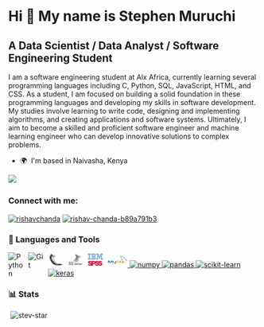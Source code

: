 Hi 👋 My name is Stephen Muruchi
================================

A Data Scientist / Data Analyst / Software Engineering Student
--------------------------------------------------------------

I am a software engineering student at Alx Africa, currently learning several programming languages including C, Python, SQL, JavaScript, HTML, and CSS. As a student, I am focused on building a solid foundation in these programming languages and developing my skills in software development. My studies involve learning to write code, designing and implementing algorithms, and creating applications and software systems. Ultimately, I aim to become a skilled and proficient software engineer and machine learning engineer who can develop innovative solutions to complex problems.

* 🌍  I'm based in Naivasha, Kenya

<!--
**stev-star/stev-star** is a ✨ _special_ ✨ repository because its `README.md` (this file) appears on your GitHub profile.


- 🌱 I’m currently learning **Data Science**

- 💬 Ask me about **Data Analysis, Power Bi, SQL**

- 📫 How to reach me **muruchistephen8@gmail.com**

- ⚡ Fun fact **I am Funny**

<!-- Markdown approach -->
![](https://images.unsplash.com/photo-1511914265872-c40672604a80?ixlib=rb-1.2.1&ixid=MnwxMjA3fDB8MHxwaG90by1wYWdlfHx8fGVufDB8fHx8&auto=format&fit=crop&w=1074&q=80)

<h3 align="left">Connect with me:</h3>
<p align="left">
<a href="https://twitter.com/Stephen_muruchi" target="blank"><img align="center" src="https://raw.githubusercontent.com/rahuldkjain/github-profile-readme-generator/master/src/images/icons/Social/twitter.svg" alt="rishavchanda" height="30" width="40" /></a>
<a href="https://linkedin.com/in/stephen-gichuki" target="blank"><img align="center" src="https://raw.githubusercontent.com/rahuldkjain/github-profile-readme-generator/master/src/images/icons/Social/linked-in-alt.svg" alt="rishav-chanda-b89a791b3" height="30" width="40" /></a>
</p>

### 🧰 Languages and Tools
<img align="left" alt="Python" width="30px" style="padding-right:10px;" src="https://cdn.jsdelivr.net/gh/devicons/devicon/icons/python/python-plain.svg" />
<img align="left" alt="Git" width="30px" style="padding-right:10px;" src="https://cdn.jsdelivr.net/gh/devicons/devicon/icons/git/git-original.svg" />
<img align="left" alt="flask" width="30px" style="padding-right:10px;" src="https://github.com/devicons/devicon/blob/v2.15.1/icons/flask/flask-original.svg" />
<img align="left" alt="MicrosoftSqlServer" width="30px" style="padding-right:10px;" src="https://github.com/devicons/devicon/blob/v2.15.1/icons/microsoftsqlserver/microsoftsqlserver-plain-wordmark.svg" />
<img align="left" alt="Spss" width="30px" style="padding-right:10px;" src="https://github.com/devicons/devicon/blob/v2.15.1/icons/spss/spss-original.svg" />
<a href="https://www.mysql.com/" target="_blank" rel="noreferrer"> <img src="https://raw.githubusercontent.com/devicons/devicon/master/icons/mysql/mysql-original-wordmark.svg" alt="mysql" width="40" height="30"/> </a>
<a href="https://www.mysql.com/" target="_blank" rel="noreferrer"> <img src="https://img.shields.io/badge/numpy-%23013243.svg?style=for-the-badge&logo=numpy&logoColor=white" alt="numpy" width="40" height="30"/> </a>
<a href="https://www.mysql.com/" target="_blank" rel="noreferrer"> <img src="https://img.shields.io/badge/pandas-%23150458.svg?style=for-the-badge&logo=pandas&logoColor=white" alt="pandas" width="40" height="30"/> </a>
<a href="https://www.mysql.com/" target="_blank" rel="noreferrer"> <img src="https://img.shields.io/badge/scikit--learn-%23F7931E.svg?style=for-the-badge&logo=scikit-learn&logoColor=white" alt="scikit-learn" width="50" height="30"/> </a>
<a href="https://www.mysql.com/" target="_blank" rel="noreferrer"> <img src="https://img.shields.io/badge/Keras-%23D00000.svg?style=for-the-badge&logo=Keras&logoColor=white" alt="keras" width="40" height="30"/> </a>

### 📊 Stats

<!-- ![GitHub Streak](https://streak-stats.demolab.com?user=stev-star&theme=gruvbox&border_radius=4.5) -->
<p>&nbsp;<img align="center" src="https://github-readme-stats.vercel.app/api?username=stev-star&show_icons=true&locale=en&theme=tokyonight" alt="stev-star" /></p>
